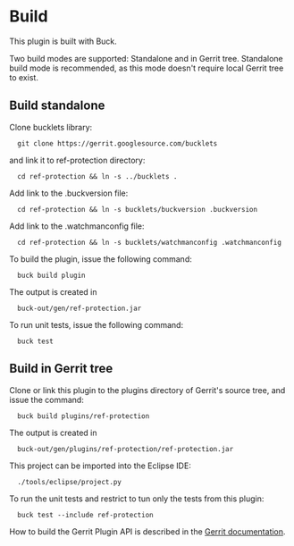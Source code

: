 Build
=====

This plugin is built with Buck.

Two build modes are supported: Standalone and in Gerrit tree. Standalone
build mode is recommended, as this mode doesn't require local Gerrit
tree to exist.

Build standalone
----------------

Clone bucklets library:

```
  git clone https://gerrit.googlesource.com/bucklets

```
and link it to ref-protection directory:

```
  cd ref-protection && ln -s ../bucklets .
```

Add link to the .buckversion file:

```
  cd ref-protection && ln -s bucklets/buckversion .buckversion
```

Add link to the .watchmanconfig file:

```
  cd ref-protection && ln -s bucklets/watchmanconfig .watchmanconfig
```

To build the plugin, issue the following command:

```
  buck build plugin
```

The output is created in

```
  buck-out/gen/ref-protection.jar
```

To run unit tests, issue the following command:

```
  buck test 
```

Build in Gerrit tree
--------------------

Clone or link this plugin to the plugins directory of Gerrit's source
tree, and issue the command:

```
  buck build plugins/ref-protection
```

The output is created in

```
  buck-out/gen/plugins/ref-protection/ref-protection.jar
```

This project can be imported into the Eclipse IDE:

```
  ./tools/eclipse/project.py
```

To run the unit tests and restrict to tun only the tests from this plugin:

```
  buck test --include ref-protection
```

How to build the Gerrit Plugin API is described in the [Gerrit
documentation](../../../Documentation/dev-buck.html#_extension_and_plugin_api_jar_files).
